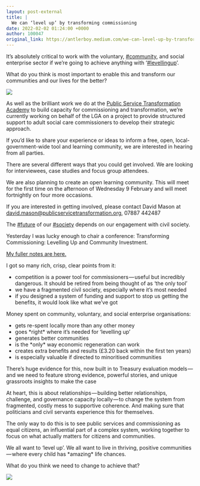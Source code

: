 ```yaml
---
layout: post-external
title: |
  We can ‘level up’ by transforming commissioning
date: 2022-02-02 01:24:00 +0000
author: 100047
original_link: https://antlerboy.medium.com/we-can-level-up-by-transforming-commissioning-ee6bf52b539c?source=rss-97852f5a56ae------2
---
```


It’s absolutely critical to work with the voluntary, [#community](https://www.linkedin.com/feed/hashtag/?keywords=community&highlightedUpdateUrns=urn%3Ali%3Aactivity%3A6894566555565256704), and social enterprise sector if we’re going to achieve anything with ‘[#levellingup](https://www.linkedin.com/feed/hashtag/?keywords=levellingup&highlightedUpdateUrns=urn%3Ali%3Aactivity%3A6894566555565256704)’.

What do you think is most important to enable this and transform our communities and our lives for the better?

![](https://cdn-images-1.medium.com/max/428/1*WFzv1c-q205hJLlazLz43g.png)

As well as the brilliant work we do at the [Public Service Transformation Academy](http://www.publicservicetransformation.org/) to build capacity for commissioning and transformation, we’re currently working on behalf of the LGA on a project to provide structured support to adult social care commissioners to develop their strategic approach.

If you’d like to share your experience or ideas to inform a free, open, local-government-wide tool and learning community, we are interested in hearing from all parties.

There are several different ways that you could get involved. We are looking for interviewees, case studies and focus group attendees.

We are also planning to create an open learning community. This will meet for the first time on the afternoon of Wednesday 9 February and will meet fortnightly on four more occasions.

If you are interested in getting involved, please contact David Mason at [david.mason@publicservicetransformation.org](https://mail.google.com/mail/?view=cm&fs=1&tf=1&to=david.mason@publicservicetransformation.org), 07887 442487

The [#future](https://www.linkedin.com/feed/hashtag/?keywords=future&highlightedUpdateUrns=urn%3Ali%3Aactivity%3A6894566555565256704) of our [#society](https://www.linkedin.com/feed/hashtag/?keywords=society&highlightedUpdateUrns=urn%3Ali%3Aactivity%3A6894566555565256704) depends on our engagement with civil society.

Yesterday I was lucky enough to chair a conference: Transforming Commissioning: Levelling Up and Community Investment.

[My fuller notes are here.](http://www.govtransformation.org/think-piece/commissioning-community-and-levelling-up-a-critical-moment/)

I got so many rich, crisp, clear points from it:

- competition is a power tool for commissioners — useful but incredibly dangerous. It should be retired from being thought of as ‘the only tool’
- we have a fragmented civil society, especially where it’s most needed
- if you designed a system of funding and support to stop us getting the benefits, it would look like what we’ve got

Money spent on community, voluntary, and social enterprise organisations:

- gets re-spent locally more than any other money
- goes \*right\* where it’s needed for ‘levelling up’
- generates better communities
- is the \*only\* way economic regeneration can work
- creates extra benefits and results (£3.20 back within the first ten years)
- is especially valuable if directed to minoritised communities

There’s huge evidence for this, now built in to Treasury evaluation models — and we need to feature strong evidence, powerful stories, and unique grassroots insights to make the case

At heart, this is about relationships — building better relationships, challenge, and governance capacity locally — to change the system from fragmented, costly mess to supportive coherence. And making sure that politicians and civil servants experience this for themselves.

The only way to do this is to see public services and commissioning as equal citizens, an influential part of a complex system, working together to focus on what actually matters for citizens and communities.

We all want to ‘level up’. We all want to live in thriving, positive communities — where every child has \*amazing\* life chances.

What do you think we need to change to achieve that?

 ![](https://medium.com/_/stat?event=post.clientViewed&referrerSource=full_rss&postId=ee6bf52b539c)
